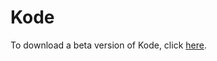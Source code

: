# Kode

To download a beta version of Kode, click [here](https://github.com/Kode-Devs/Kode-Docs/raw/master/media/Kode_windows-x64_1_0_1-beta.exe).
